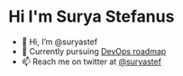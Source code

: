 # Hi I'm Surya Stefanus

- 👋 Hi, I’m @suryastef
- 🌱 Currently pursuing [DevOps roadmap](https://roadmap.sh/devops)
- 📫 Reach me on twitter at [@suryastef](https://twitter.com/suryastef)

<!---
**Languages and Tools:**


<p>
  <code><img width="15%" src="https://www.vectorlogo.zone/logos/centos/centos-ar21.svg"></code>
  <code><img width="15%" src="https://www.vectorlogo.zone/logos/redhat/redhat-ar21.svg"></code>
  <code><img width="15%" src="https://www.vectorlogo.zone/logos/getfedora/getfedora-ar21.svg"></code>
  <code><img width="15%" src="https://www.vectorlogo.zone/logos/debian/debian-ar21.svg"></code>
  <code><img width="15%" src="https://www.vectorlogo.zone/logos/ubuntu/ubuntu-ar21.svg"></code>
  <br />
  <code><img width="15%" src="https://www.vectorlogo.zone/logos/docker/docker-ar21.svg"></code>
  <code><img width="15%" src="https://www.vectorlogo.zone/logos/kubernetes/kubernetes-ar21.svg"></code>
  <code><img width="15%" src="https://www.vectorlogo.zone/logos/helmsh/helmsh-ar21.svg"></code>
  <code><img width="15%" src="https://www.vectorlogo.zone/logos/istioio/istioio-ar21.svg"></code>
  <code><img width="15%" src="https://www.vectorlogo.zone/logos/cri-oio/cri-oio-ar21.svg"></code>
  <br />
  https://www.vectorlogo.zone/logos/google_cloud/google_cloud-ar21.svg
  https://www.vectorlogo.zone/logos/jenkins/jenkins-ar21.svg
  https://www.vectorlogo.zone/logos/terraformio/terraformio-ar21.svg
  https://www.vectorlogo.zone/logos/ansible/ansible-ar21.svg

  https://www.vectorlogo.zone/logos/grafana/grafana-ar21.svg
  https://www.vectorlogo.zone/logos/prometheusio/prometheusio-ar21.svg
  https://www.vectorlogo.zone/logos/fluentd/fluentd-ar21.svg
  https://www.vectorlogo.zone/logos/elasticco_kibana/elasticco_kibana-ar21.svg
  https://www.vectorlogo.zone/logos/elastic/elastic-ar21.svg

  https://www.vectorlogo.zone/logos/gnu_bash/gnu_bash-ar21.svg
  https://www.vectorlogo.zone/logos/bitbucket/bitbucket-ar21.svg
  https://www.vectorlogo.zone/logos/github/github-ar21.svg
  https://www.vectorlogo.zone/logos/gitlab/gitlab-ar21.svg

  https://www.vectorlogo.zone/logos/visualstudio_code/visualstudio_code-ar21.svg
  <code><img width="15%" src="https://www.vectorlogo.zone/logos/python/python-ar21.svg"></code>
  <code><img width="15%" src="https://www.vectorlogo.zone/logos/golang/golang-ar21.svg"></code>
  <code><img width="15%" src="https://www.vectorlogo.zone/logos/djangoproject/djangoproject-ar21.svg"></code>
  <br />
  <code><img width="15%" src="https://www.vectorlogo.zone/logos/reactjs/reactjs-ar21.svg"></code>
  <code><img width="15%" src="https://www.vectorlogo.zone/logos/angular/angular-ar21.svg"></code>
  <code><img width="15%" src="https://www.vectorlogo.zone/logos/backbonejs/backbonejs-ar21.svg"></code>
  <code><img width="15%" src="https://www.vectorlogo.zone/logos/getbootstrap/getbootstrap-ar21.svg"></code>
  <br />
  <code><img width="15%" src="https://www.vectorlogo.zone/logos/nodejs/nodejs-ar21.svg"></code>
  <code><img width="15%" src="https://www.vectorlogo.zone/logos/expressjs/expressjs-ar21.svg"></code>
  <code><img width="15%" src="https://www.vectorlogo.zone/logos/djangoproject/djangoproject-ar21.svg"></code>
  <code><img width="15%" src="https://www.vectorlogo.zone/logos/pocoo_flask/pocoo_flask-ar21.svg"></code>
  <br />
  <code><img width="15%" src="https://www.vectorlogo.zone/logos/jestjsio/jestjsio-ar21.svg"></code>
  <code><img width="15%" src="https://www.vectorlogo.zone/logos/mochajs/mochajs-ar21.svg"></code>
  <code><img width="15%" src="https://www.vectorlogo.zone/logos/chaijs/chaijs-ar21.svg"></code>
  <code><img width="15%" src="https://www.vectorlogo.zone/logos/jupyter/jupyter-ar21.svg"></code>
  <br />
  <code><img width="15%" src="https://www.vectorlogo.zone/logos/mysql/mysql-ar21.svg"></code>
  <code><img width="15%" src="https://www.vectorlogo.zone/logos/postgresql/postgresql-ar21.svg"></code>
  <code><img width="15%" src="https://www.vectorlogo.zone/logos/mongodb/mongodb-ar21.svg"></code>
  <code><img width="15%" src="https://www.vectorlogo.zone/logos/redis/redis-ar21.svg"></code>
   <br />
  <code><img width="15%" src="https://www.vectorlogo.zone/logos/docker/docker-ar21.svg"></code>
  <code><img width="15%" src="https://www.vectorlogo.zone/logos/kubernetes/kubernetes-ar21.svg"></code>
  <code><img width="15%" src="https://www.vectorlogo.zone/logos/nginx/nginx-ar21.svg"></code>
  <code><img width="15%" src="https://www.vectorlogo.zone/logos/amazon_aws/amazon_aws-ar21.svg"></code>
  <br />
  <code><img width="15%" src="https://www.vectorlogo.zone/logos/git-scm/git-scm-ar21.svg"></code>
  <code><img width="15%" src="https://www.vectorlogo.zone/logos/travis-ci/travis-ci-ar21.svg"></code>
  <code><img width="15%" src="https://www.vectorlogo.zone/logos/circleci/circleci-ar21.svg"></code>
  <code><img width="15%" src="https://www.vectorlogo.zone/logos/gruntjs/gruntjs-ar21.svg"></code>
  <br />
  <code><img width="15%" src="https://www.vectorlogo.zone/logos/npmjs/npmjs-ar21.svg"></code>
  <code><img width="15%" src="https://www.vectorlogo.zone/logos/yarnpkg/yarnpkg-ar21.svg"></code>
  <code><img width="15%" src="https://www.vectorlogo.zone/logos/js_webpack/js_webpack-ar21.svg"></code>
  <code><img width="15%" src="https://www.vectorlogo.zone/logos/parceljs/parceljs-ar21.svg"></code>
</p>

suryastef/suryastef is a ✨ special ✨ repository because its `README.md` (this file) appears on your GitHub profile.
You can click the Preview link to take a look at your changes.

https://github.com/durgeshsamariya/awesome-github-profile-readme-templates/blob/master/zjayers.md

-->

